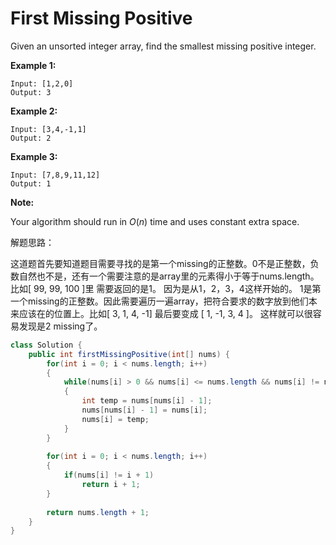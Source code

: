 # First Missing Positive

Given an unsorted integer array, find the smallest missing positive integer.

**Example 1:**

```text
Input: [1,2,0]
Output: 3
```

**Example 2:**

```text
Input: [3,4,-1,1]
Output: 2
```

**Example 3:**

```text
Input: [7,8,9,11,12]
Output: 1
```

**Note:**

Your algorithm should run in _O_\(_n_\) time and uses constant extra space.

解题思路：

这道题首先要知道题目需要寻找的是第一个missing的正整数。0不是正整数，负数自然也不是，还有一个需要注意的是array里的元素得小于等于nums.length。 比如\[ 99, 99, 100 \]里 需要返回的是1。 因为是从1，2，3，4这样开始的。 1是第一个missing的正整数。因此需要遍历一遍array，把符合要求的数字放到他们本来应该在的位置上。比如\[ 3, 1, 4, -1\] 最后要变成 \[ 1, -1, 3, 4 \]。 这样就可以很容易发现是2 missing了。

```java
class Solution {
    public int firstMissingPositive(int[] nums) {
        for(int i = 0; i < nums.length; i++)
        {
            while(nums[i] > 0 && nums[i] <= nums.length && nums[i] != nums[nums[i] - 1])
            {
                int temp = nums[nums[i] - 1];
                nums[nums[i] - 1] = nums[i];
                nums[i] = temp;
            }
        }
        
        for(int i = 0; i < nums.length; i++)
        {
            if(nums[i] != i + 1)
                return i + 1;
        }
        
        return nums.length + 1;
    }
}
```

 

